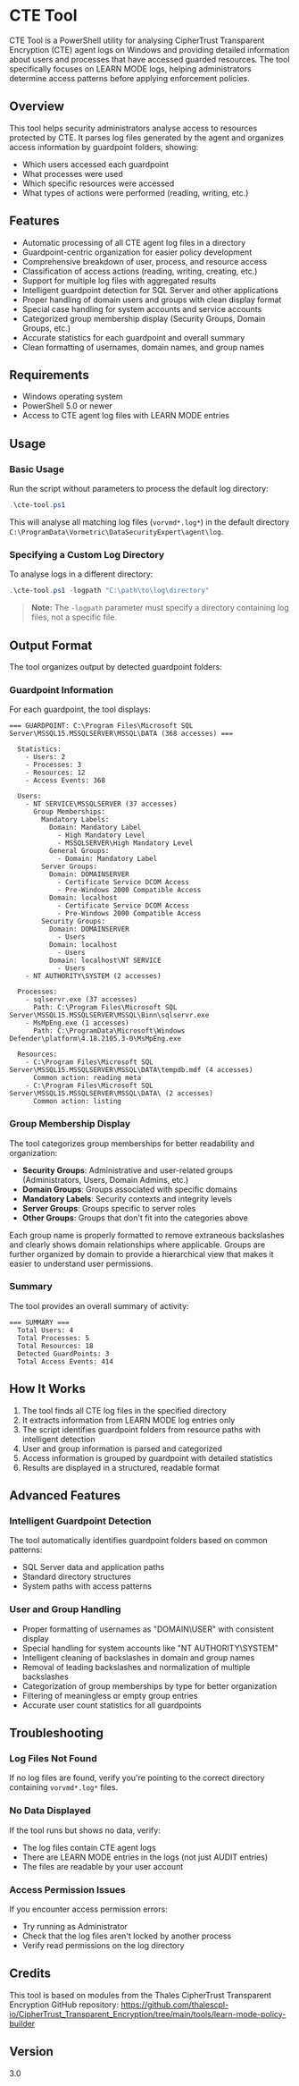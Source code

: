 # CTE Tool

CTE Tool is a PowerShell utility for analysing CipherTrust Transparent Encryption (CTE) agent logs on Windows and providing detailed information about users and processes that have accessed guarded resources. The tool specifically focuses on LEARN MODE logs, helping administrators determine access patterns before applying enforcement policies.

## Overview

This tool helps security administrators analyse access to resources protected by CTE. It parses log files generated by the agent and organizes access information by guardpoint folders, showing:

- Which users accessed each guardpoint
- What processes were used 
- Which specific resources were accessed
- What types of actions were performed (reading, writing, etc.)

## Features

- Automatic processing of all CTE agent log files in a directory
- Guardpoint-centric organization for easier policy development
- Comprehensive breakdown of user, process, and resource access
- Classification of access actions (reading, writing, creating, etc.)
- Support for multiple log files with aggregated results
- Intelligent guardpoint detection for SQL Server and other applications
- Proper handling of domain users and groups with clean display format
- Special case handling for system accounts and service accounts
- Categorized group membership display (Security Groups, Domain Groups, etc.)
- Accurate statistics for each guardpoint and overall summary
- Clean formatting of usernames, domain names, and group names

## Requirements

- Windows operating system
- PowerShell 5.0 or newer
- Access to CTE agent log files with LEARN MODE entries

## Usage

### Basic Usage

Run the script without parameters to process the default log directory:

```powershell
.\cte-tool.ps1
```

This will analyse all matching log files (`vorvmd*.log*`) in the default directory `C:\ProgramData\Vormetric\DataSecurityExpert\agent\log`.

### Specifying a Custom Log Directory

To analyse logs in a different directory:

```powershell
.\cte-tool.ps1 -logpath "C:\path\to\log\directory"
```

> **Note:** The `-logpath` parameter must specify a directory containing log files, not a specific file.

## Output Format

The tool organizes output by detected guardpoint folders:

### Guardpoint Information

For each guardpoint, the tool displays:

```
=== GUARDPOINT: C:\Program Files\Microsoft SQL Server\MSSQL15.MSSQLSERVER\MSSQL\DATA (368 accesses) ===

  Statistics:
    - Users: 2
    - Processes: 3
    - Resources: 12
    - Access Events: 368

  Users:
    - NT SERVICE\MSSQLSERVER (37 accesses)
      Group Memberships:
        Mandatory Labels:
          Domain: Mandatory Label
            - High Mandatory Level
            - MSSQLSERVER\High Mandatory Level
          General Groups:
            - Domain: Mandatory Label
        Server Groups:
          Domain: DOMAINSERVER
            - Certificate Service DCOM Access
            - Pre-Windows 2000 Compatible Access
          Domain: localhost
            - Certificate Service DCOM Access
            - Pre-Windows 2000 Compatible Access
        Security Groups:
          Domain: DOMAINSERVER
            - Users
          Domain: localhost
            - Users
          Domain: localhost\NT SERVICE
            - Users
    - NT AUTHORITY\SYSTEM (2 accesses)

  Processes:
    - sqlservr.exe (37 accesses)
      Path: C:\Program Files\Microsoft SQL Server\MSSQL15.MSSQLSERVER\MSSQL\Binn\sqlservr.exe
    - MsMpEng.exe (1 accesses)
      Path: C:\ProgramData\Microsoft\Windows Defender\platform\4.18.2105.3-0\MsMpEng.exe

  Resources:
    - C:\Program Files\Microsoft SQL Server\MSSQL15.MSSQLSERVER\MSSQL\DATA\tempdb.mdf (4 accesses)
      Common action: reading meta
    - C:\Program Files\Microsoft SQL Server\MSSQL15.MSSQLSERVER\MSSQL\DATA\ (2 accesses)
      Common action: listing
```

### Group Membership Display

The tool categorizes group memberships for better readability and organization:

- **Security Groups**: Administrative and user-related groups (Administrators, Users, Domain Admins, etc.)
- **Domain Groups**: Groups associated with specific domains
- **Mandatory Labels**: Security contexts and integrity levels
- **Server Groups**: Groups specific to server roles
- **Other Groups**: Groups that don't fit into the categories above

Each group name is properly formatted to remove extraneous backslashes and clearly shows domain relationships where applicable. Groups are further organized by domain to provide a hierarchical view that makes it easier to understand user permissions.

### Summary

The tool provides an overall summary of activity:

```
=== SUMMARY ===
  Total Users: 4
  Total Processes: 5
  Total Resources: 18
  Detected GuardPoints: 3
  Total Access Events: 414
```

## How It Works

1. The tool finds all CTE log files in the specified directory
2. It extracts information from LEARN MODE log entries only
3. The script identifies guardpoint folders from resource paths with intelligent detection
4. User and group information is parsed and categorized
5. Access information is grouped by guardpoint with detailed statistics
6. Results are displayed in a structured, readable format

## Advanced Features

### Intelligent Guardpoint Detection

The tool automatically identifies guardpoint folders based on common patterns:
- SQL Server data and application paths
- Standard directory structures
- System paths with access patterns

### User and Group Handling

- Proper formatting of usernames as "DOMAIN\USER" with consistent display
- Special handling for system accounts like "NT AUTHORITY\SYSTEM"
- Intelligent cleaning of backslashes in domain and group names
- Removal of leading backslashes and normalization of multiple backslashes
- Categorization of group memberships by type for better organization
- Filtering of meaningless or empty group entries
- Accurate user count statistics for all guardpoints

## Troubleshooting

### Log Files Not Found

If no log files are found, verify you're pointing to the correct directory containing `vorvmd*.log*` files.

### No Data Displayed

If the tool runs but shows no data, verify:
- The log files contain CTE agent logs
- There are LEARN MODE entries in the logs (not just AUDIT entries)
- The files are readable by your user account

### Access Permission Issues

If you encounter access permission errors:
- Try running as Administrator
- Check that the log files aren't locked by another process
- Verify read permissions on the log directory

## Credits

This tool is based on modules from the Thales CipherTrust Transparent Encryption GitHub repository:
https://github.com/thalescpl-io/CipherTrust_Transparent_Encryption/tree/main/tools/learn-mode-policy-builder

## Version

3.0 
